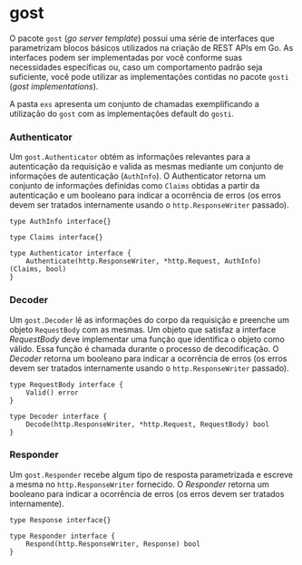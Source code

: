 # gost

O pacote `gost` (*go server template*) possui uma série de interfaces que parametrizam blocos básicos utilizados na criação de REST APIs em Go. As interfaces podem ser implementadas por você conforme suas necessidades específicas ou, caso um comportamento padrão seja suficiente, você pode utilizar as implementações contidas no pacote `gosti` (*gost implementations*).

A pasta `exs` apresenta um conjunto de chamadas exemplificando a utilização do `gost` com as implementações default do `gosti`.

### Authenticator
Um `gost.Authenticator` obtém as informações relevantes para a autenticação da requisição e valida as mesmas mediante um conjunto de informações de autenticação (`AuthInfo`). O Authenticator retorna um conjunto de informações definidas como `Claims` obtidas a partir da autenticação e um booleano para indicar a ocorrência de erros (os erros devem ser tratados internamente usando o `http.ResponseWriter` passado).
```
type AuthInfo interface{}

type Claims interface{}

type Authenticator interface {
	Authenticate(http.ResponseWriter, *http.Request, AuthInfo) (Claims, bool)
}
```

### Decoder
Um `gost.Decoder` lê as informações do corpo da requisição e preenche um objeto `RequestBody` com as mesmas. Um objeto que satisfaz a interface *RequestBody* deve implementar uma função que identifica o objeto como válido. Essa função é chamada durante o processo de decodificação. O *Decoder* retorna um booleano para indicar a ocorrência de erros (os erros devem ser tratados internamente usando o `http.ResponseWriter` passado).
```
type RequestBody interface {
	Valid() error
}

type Decoder interface {
	Decode(http.ResponseWriter, *http.Request, RequestBody) bool
}
```

### Responder
Um `gost.Responder` recebe algum tipo de resposta parametrizada e escreve a mesma no `http.ResponseWriter` fornecido. O *Responder* retorna um booleano para indicar a ocorrência de erros (os erros devem ser tratados internamente).
```
type Response interface{}

type Responder interface {
	Respond(http.ResponseWriter, Response) bool
}
```
